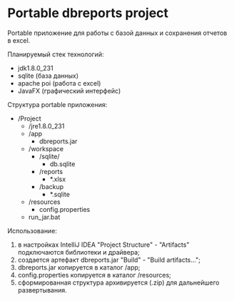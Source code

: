 # Portable dbreports project
Portable приложение для работы с базой данных и сохранения отчетов в excel.

Планируемый стек технологий:
- jdk1.8.0_231
- sqlite (база данных)
- apache poi (работа с excel)
- JavaFX (графический интерфейс)

Структура portable приложения:  
* /Project  
  + /jre1.8.0_231
  + /app  
    + dbreports.jar
  + /workspace
    + /sqlite/
      + db.sqlite
    + /reports
      + *.xlsx
    + /backup
      + *.sqlite
  + /resources
    + config.properties
  + run_jar.bat
  
Использование:
1) в настройках IntelliJ IDEA "Project Structure" - "Artifacts" подключаются библиотеки и драйвера; 
2) создается артефакт dbreports.jar "Build" - "Build artifacts...";
3) dbreports.jar копируется в каталог /app;
4) config.properties копируется в каталог /resources;
5) сформированная структура архивируется (.zip) для дальнейшего развертывания.